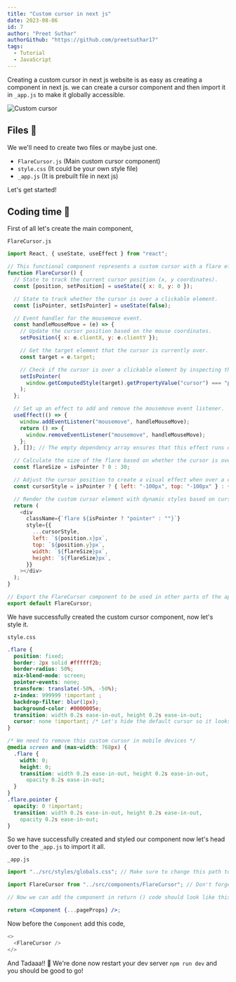 ```yaml
---
title: "Custom cursor in next js"
date: 2023-08-06
id: 7
author: "Preet Suthar"
authorGithub: "https://github.com/preetsuthar17"
tags:
  - Tutorial
  - JavaScript
---
```


Creating a custom cursor in next js website is as easy as creating a component in next js. we can create a cursor component and then import it in `_app.js` to make it globally accessible.

![Custom cursor](https://dev-to-uploads.s3.amazonaws.com/uploads/articles/kcoaw3ccq6yz2byynvbk.png)

## Files 📂

We we'll need to create two files or maybe just one.

- `FlareCursor.js` (Main custom cursor component)
- `style.css` (It could be your own style file)
- `_app.js` (It is prebuilt file in next js)

Let's get started!

## Coding time 🚀

First of all let's create the main component,

`FlareCursor.js`

```js
import React, { useState, useEffect } from "react";

// This functional component represents a custom cursor with a flare effect.
function FlareCursor() {
  // State to track the current cursor position (x, y coordinates).
  const [position, setPosition] = useState({ x: 0, y: 0 });

  // State to track whether the cursor is over a clickable element.
  const [isPointer, setIsPointer] = useState(false);

  // Event handler for the mousemove event.
  const handleMouseMove = (e) => {
    // Update the cursor position based on the mouse coordinates.
    setPosition({ x: e.clientX, y: e.clientY });

    // Get the target element that the cursor is currently over.
    const target = e.target;

    // Check if the cursor is over a clickable element by inspecting the cursor style.
    setIsPointer(
      window.getComputedStyle(target).getPropertyValue("cursor") === "pointer"
    );
  };

  // Set up an effect to add and remove the mousemove event listener.
  useEffect(() => {
    window.addEventListener("mousemove", handleMouseMove);
    return () => {
      window.removeEventListener("mousemove", handleMouseMove);
    };
  }, []); // The empty dependency array ensures that this effect runs only once on mount.

  // Calculate the size of the flare based on whether the cursor is over a clickable element.
  const flareSize = isPointer ? 0 : 30;

  // Adjust the cursor position to create a visual effect when over a clickable element.
  const cursorStyle = isPointer ? { left: "-100px", top: "-100px" } : {};

  // Render the custom cursor element with dynamic styles based on cursor state.
  return (
    <div
      className={`flare ${isPointer ? "pointer" : ""}`}
      style={{
        ...cursorStyle,
        left: `${position.x}px`,
        top: `${position.y}px`,
        width: `${flareSize}px`,
        height: `${flareSize}px`,
      }}
    ></div>
  );
}

// Export the FlareCursor component to be used in other parts of the application.
export default FlareCursor;
```

We have successfully created the custom cursor component, now let's style it.

`style.css`

```css
.flare {
  position: fixed;
  border: 2px solid #ffffff2b;
  border-radius: 50%;
  mix-blend-mode: screen;
  pointer-events: none;
  transform: translate(-50%, -50%);
  z-index: 999999 !important ;
  backdrop-filter: blur(1px);
  background-color: #0000005e;
  transition: width 0.2s ease-in-out, height 0.2s ease-in-out;
  cursor: none !important; /* Let's hide the default cursor so it looks way better */
}

/* We need to remove this custom cursor in mobile devices */
@media screen and (max-width: 768px) {
  .flare {
    width: 0;
    height: 0;
    transition: width 0.2s ease-in-out, height 0.2s ease-in-out,
      opacity 0.2s ease-in-out;
  }
}
.flare.pointer {
  opacity: 0 !important;
  transition: width 0.2s ease-in-out, height 0.2s ease-in-out,
    opacity 0.2s ease-in-out;
}
```

So we have successfully created and styled our component now let's head over to the `_app.js` to import it all.

`_app.js`

```jsx
import "../src/styles/globals.css"; // Make sure to change this path to your own css file path.

import FlareCursor from "../src/components/FlareCursor"; // Don't forget to update this path to your own component file.

// Now we can add the component in return () code should look like this.

return <Component {...pageProps} />;
```

Now before the `Component` add this code,

```js
<>
  <FlareCursor />
</>
```

And Tadaaa!! 🎉 We're done now restart your dev server `npm run dev` and you should be good to go!
